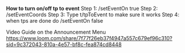 **How to turn on/off tp to event**
Step 1: /setEventOn true
Step 2: /setEventCoords
Step 3: Type t/tpToEvent to make sure it works
Step 4: when tps are done do /setEventOn false

Video Guide on the Announcement Menu
https://www.loom.com/share/7f77f26eb37f4947a557c679ef96c310?sid=9c372043-810a-4e57-bf8c-fea874cd8448

